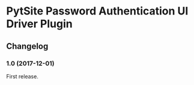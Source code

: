 # PytSite Password Authentication UI Driver Plugin


## Changelog


### 1.0 (2017-12-01)

First release.
